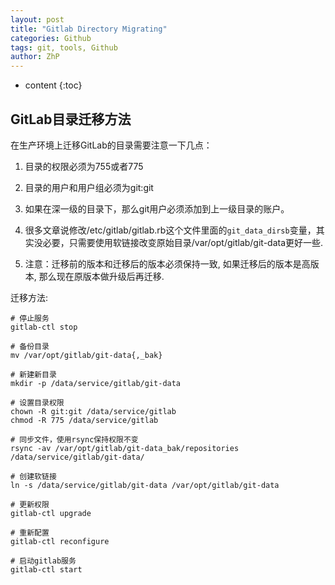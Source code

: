 ```yaml
---
layout: post
title: "Gitlab Directory Migrating"
categories: Github
tags: git, tools, Github
author: ZhP
---
```


* content
{:toc}

##  GitLab目录迁移方法

在生产环境上迁移GitLab的目录需要注意一下几点：

1. 目录的权限必须为755或者775

2. 目录的用户和用户组必须为git:git

3. 如果在深一级的目录下，那么git用户必须添加到上一级目录的账户。

4. 很多文章说修改/etc/gitlab/gitlab.rb这个文件里面的`git_data_dirsb`变量，其实没必要，只需要使用软链接改变原始目录/var/opt/gitlab/git-data更好一些.

5. 注意：迁移前的版本和迁移后的版本必须保持一致, 如果迁移后的版本是高版本, 那么现在原版本做升级后再迁移.

迁移方法:
```shell
# 停止服务
gitlab-ctl stop

# 备份目录
mv /var/opt/gitlab/git-data{,_bak}

# 新建新目录
mkdir -p /data/service/gitlab/git-data

# 设置目录权限
chown -R git:git /data/service/gitlab
chmod -R 775 /data/service/gitlab

# 同步文件，使用rsync保持权限不变
rsync -av /var/opt/gitlab/git-data_bak/repositories /data/service/gitlab/git-data/

# 创建软链接
ln -s /data/service/gitlab/git-data /var/opt/gitlab/git-data

# 更新权限
gitlab-ctl upgrade

# 重新配置
gitlab-ctl reconfigure

# 启动gitlab服务
gitlab-ctl start
```
